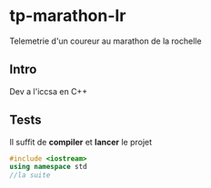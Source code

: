 # tp-marathon-lr
Telemetrie d'un coureur au marathon de la rochelle

## Intro
Dev a l'iccsa en C++

## Tests
Il suffit de **compiler** et **lancer** le projet
```cpp
#include <iostream>
using namespace std
//la suite
```